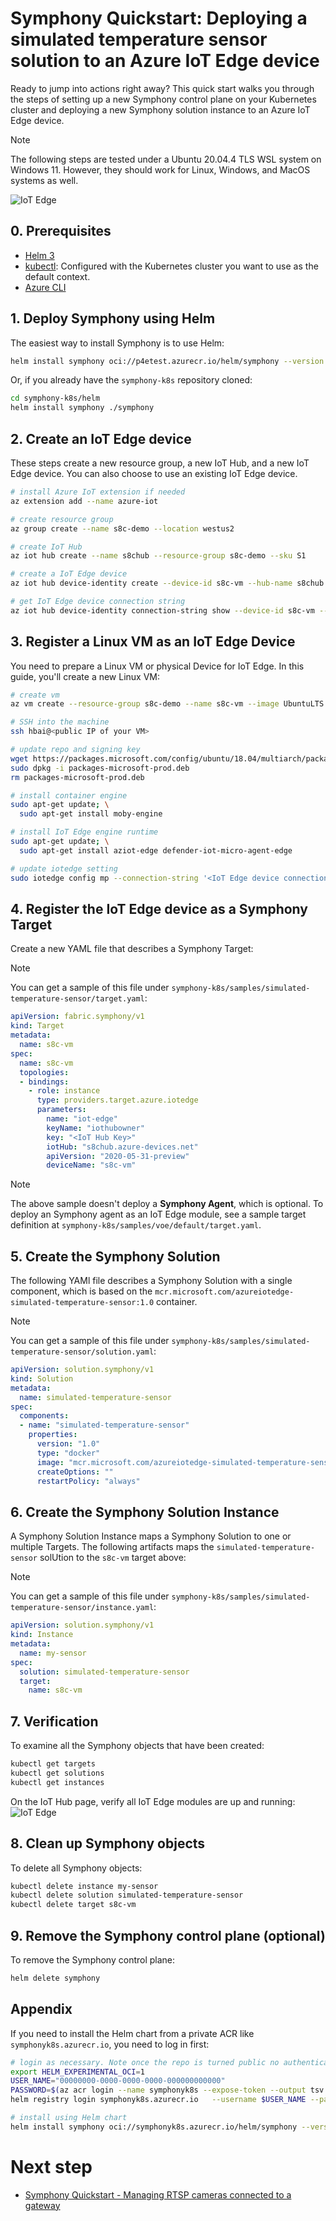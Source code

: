 # Symphony Quickstart: Deploying a simulated temperature sensor solution to an Azure IoT Edge device

Ready to jump into actions right away? This quick start walks you through the steps of setting up a new Symphony control plane on your Kubernetes cluster and deploying a new Symphony solution instance to an Azure IoT Edge device.

> [!NOTE]
> The following steps are tested under a Ubuntu 20.04.4 TLS WSL system on Windows 11. However, they should work for Linux, Windows, and MacOS systems as well.

![IoT Edge](../../assets/quick-start-iot-edge.png)

## 0. Prerequisites

* [Helm 3](https://helm.sh/)
* [kubectl](https://kubernetes.io/docs/reference/kubectl/kubectl/): Configured with the Kubernetes cluster you want to use as the default context.
* [Azure CLI](https://docs.microsoft.com/en-us/cli/azure/)

## 1. Deploy Symphony using Helm

The easiest way to install Symphony is to use Helm:
```bash
helm install symphony oci://p4etest.azurecr.io/helm/symphony --version 0.1.26
```

Or, if you already have the ```symphony-k8s``` repository cloned:
```bash
cd symphony-k8s/helm
helm install symphony ./symphony
```

## 2. Create an IoT Edge device

These steps create a new resource group, a new IoT Hub, and a new IoT Edge device. You can also choose to use an existing IoT Edge device.

```bash
# install Azure IoT extension if needed
az extension add --name azure-iot

# create resource group
az group create --name s8c-demo --location westus2

# create IoT Hub
az iot hub create --name s8chub --resource-group s8c-demo --sku S1

# create a IoT Edge device
az iot hub device-identity create --device-id s8c-vm --hub-name s8chub --edge-enabled

# get IoT Edge device connection string
az iot hub device-identity connection-string show --device-id s8c-vm --resource-group s8c-demo --hub-name s8chub
```

## 3. Register a Linux VM as an IoT Edge Device

You need to prepare a Linux VM or physical Device for IoT Edge. In this guide, you'll create a new Linux VM:

```bash
# create vm
az vm create --resource-group s8c-demo --name s8c-vm --image UbuntuLTS --admin-username hbai --generate-ssh-keys --size Standard_D2s_v5

# SSH into the machine
ssh hbai@<public IP of your VM>

# update repo and signing key
wget https://packages.microsoft.com/config/ubuntu/18.04/multiarch/packages-microsoft-prod.deb -O packages-microsoft-prod.deb
sudo dpkg -i packages-microsoft-prod.deb
rm packages-microsoft-prod.deb

# install container engine
sudo apt-get update; \
  sudo apt-get install moby-engine

# install IoT Edge engine runtime
sudo apt-get update; \
  sudo apt-get install aziot-edge defender-iot-micro-agent-edge

# update iotedge setting
sudo iotedge config mp --connection-string '<IoT Edge device connection string>'
```

## 4. Register the IoT Edge device as a Symphony Target

Create a new YAML file that describes a Symphony Target:

> [!NOTE]
> You can get a sample of this file under ```symphony-k8s/samples/simulated-temperature-sensor/target.yaml```:

```yaml
apiVersion: fabric.symphony/v1
kind: Target
metadata:
  name: s8c-vm
spec:
  name: s8c-vm
  topologies:
  - bindings:
    - role: instance
      type: providers.target.azure.iotedge
      parameters:
        name: "iot-edge"
        keyName: "iothubowner"
        key: "<IoT Hub Key>"
        iotHub: "s8chub.azure-devices.net"
        apiVersion: "2020-05-31-preview"
        deviceName: "s8c-vm"
```

> [!NOTE]
> The above sample doesn't deploy a **Symphony Agent**, which is optional. To deploy an Symphony agent as an  IoT Edge module, see a sample target definition at ```symphony-k8s/samples/voe/default/target.yaml```.

## 5. Create the Symphony Solution

The following YAMl file describes a Symphony Solution with a single component, which is based on the ```mcr.microsoft.com/azureiotedge-simulated-temperature-sensor:1.0``` container.

> [!NOTE]
> You can get a sample of this file under ```symphony-k8s/samples/simulated-temperature-sensor/solution.yaml```:

```yaml
apiVersion: solution.symphony/v1
kind: Solution
metadata:
  name: simulated-temperature-sensor
spec:
  components:
  - name: "simulated-temperature-sensor"
    properties:
      version: "1.0"
      type: "docker"
      image: "mcr.microsoft.com/azureiotedge-simulated-temperature-sensor:1.0"
      createOptions: ""
      restartPolicy: "always"
```

## 6. Create the Symphony Solution Instance

A Symphony Solution Instance maps a Symphony Solution to one or multiple Targets. The following artifacts maps the ```simulated-temperature-sensor``` solUtion to the ```s8c-vm``` target above:

> [!NOTE]
> You can get a sample of this file under ```symphony-k8s/samples/simulated-temperature-sensor/instance.yaml```:

```yaml
apiVersion: solution.symphony/v1
kind: Instance
metadata:
  name: my-sensor
spec:
  solution: simulated-temperature-sensor
  target:
    name: s8c-vm
```

## 7. Verification

To examine all the Symphony objects that have been created:

```bash
kubectl get targets
kubectl get solutions
kubectl get instances
```

On the IoT Hub page, verify all IoT Edge modules are up and running:
![IoT Edge](../images/iot-edge.png)

## 8. Clean up Symphony objects

To delete all Symphony objects:

```bash
kubectl delete instance my-sensor
kubectl delete solution simulated-temperature-sensor
kubectl delete target s8c-vm
```
## 9. Remove the Symphony control plane (optional)

To remove the Symphony control plane:

```bash
helm delete symphony
```

## Appendix

If you need to install the Helm chart from a private ACR like ```symphonyk8s.azurecr.io```, you need to log in first:

```bash
# login as necessary. Note once the repo is turned public no authentication is needed
export HELM_EXPERIMENTAL_OCI=1
USER_NAME="00000000-0000-0000-0000-000000000000"
PASSWORD=$(az acr login --name symphonyk8s --expose-token --output tsv --query accessToken)
helm registry login symphonyk8s.azurecr.io   --username $USER_NAME --password $PASSWORD

# install using Helm chart
helm install symphony oci://symphonyk8s.azurecr.io/helm/symphony --version 0.1.22
```

# Next step

* [Symphony Quickstart - Managing RTSP cameras connected to a gateway](/docs/api/quick_start/manage_rtsp_cameras.md)
